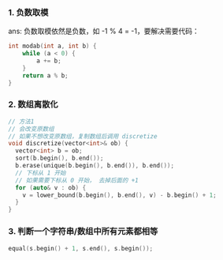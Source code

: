 ### 1. 负数取模
ans: 负数取模依然是负数，如 -1 % 4 = -1，要解决需要代码：

```c++
int modab(int a, int b) {
	while (a < 0) {
		a += b;
	}
	return a % b;
}
```

### 2. 数组离散化

```cpp
// 方法1
// 会改变原数组
// 如果不想改变原数组，复制数组后调用 discretize
void discretize(vector<int>& ob) {
  vector<int> b = ob;
  sort(b.begin(), b.end());
  b.erase(unique(b.begin(), b.end()), b.end());
  // 下标从 1 开始
  // 如果需要下标从 0 开始， 去掉后面的 +1
  for (auto& v : ob) {
    v = lower_bound(b.begin(), b.end(), v) - b.begin() + 1;
  }
}
```

### 3. 判断一个字符串/数组中所有元素都相等

```cpp
equal(s.begin() + 1, s.end(), s.begin());
```

